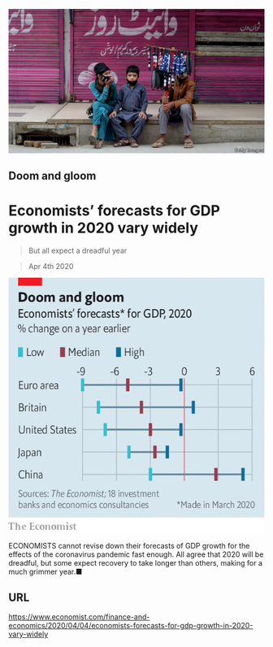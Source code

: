 ![](./images/20200404_FNP502.jpg)

## Doom and gloom

# Economists’ forecasts for GDP growth in 2020 vary widely

> But all expect a dreadful year

> Apr 4th 2020



![](./images/20200404_FNC087.png)

ECONOMISTS cannot revise down their forecasts of GDP growth for the effects of the coronavirus pandemic fast enough. All agree that 2020 will be dreadful, but some expect recovery to take longer than others, making for a much grimmer year.■

## URL

https://www.economist.com/finance-and-economics/2020/04/04/economists-forecasts-for-gdp-growth-in-2020-vary-widely

